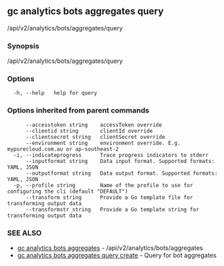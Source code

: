 ## gc analytics bots aggregates query

/api/v2/analytics/bots/aggregates/query

### Synopsis

/api/v2/analytics/bots/aggregates/query

### Options

```
  -h, --help   help for query
```

### Options inherited from parent commands

```
      --accesstoken string    accessToken override
      --clientid string       clientId override
      --clientsecret string   clientSecret override
      --environment string    environment override. E.g. mypurecloud.com.au or ap-southeast-2
  -i, --indicateprogress      Trace progress indicators to stderr
      --inputformat string    Data input format. Supported formats: YAML, JSON
      --outputformat string   Data output format. Supported formats: YAML, JSON
  -p, --profile string        Name of the profile to use for configuring the cli (default "DEFAULT")
      --transform string      Provide a Go template file for transforming output data
      --transformstr string   Provide a Go template string for transforming output data
```

### SEE ALSO

* [gc analytics bots aggregates](gc_analytics_bots_aggregates.html)	 - /api/v2/analytics/bots/aggregates
* [gc analytics bots aggregates query create](gc_analytics_bots_aggregates_query_create.html)	 - Query for bot aggregates


